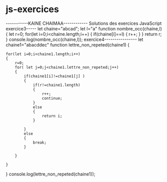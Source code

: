# js-exercices
-----------KAINE CHAIMAA------------
Solutions des exercices JavaScript
exercice3-----
let chaine="abcad";
let l="a"
function nombre_occ(chaine,l)
{
    let r=0;
    for(let i=0;i<chaine.length;i++)
    {
        if(chaine[i]==l)
        {
                r++;
        }
    }
    return r;
}
console.log(nombre_occ(chaine,l));
exercice4----------------
let chaine1="abacddec"
function lettre_non_repeted(chaine1)
{
    
    for(let i=0;i<chaine1.length;i++)
    {
        r=0;
        for( let j=0;j<chaine1.lettre_non_repeted;j++)
        {
            if(chaine1[i]!=chaine1[j] )
            {
                if(r!=chaine1.length)
                {
                    r++;
                    continue;
                }
                else
                {
                    return i;
                }
                 
            }
            else
            {
                break;
            }
           
        }

    }
}
console.log(lettre_non_repeted(chaine1));
